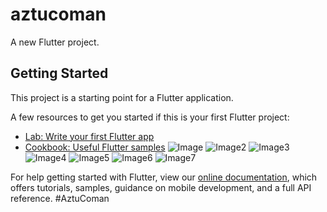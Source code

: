 # aztucoman

A new Flutter project.

## Getting Started

This project is a starting point for a Flutter application.

A few resources to get you started if this is your first Flutter project:

- [Lab: Write your first Flutter app](https://flutter.dev/docs/get-started/codelab)
- [Cookbook: Useful Flutter samples](https://flutter.dev/docs/cookbook)
![Image](https://github.com/aztucoman-az/AztuComan/blob/master/ScreenShots/Screenshot%20(1).png)
![Image2](https://github.com/aztucoman-az/AztuComan/blob/master/ScreenShots/Screenshot%20(2).png)
![Image3](https://github.com/aztucoman-az/AztuComan/blob/master/ScreenShots/Screenshot%20(3).png)
![Image4](https://github.com/aztucoman-az/AztuComan/blob/master/ScreenShots/Screenshot%20(4).png)
![Image5](https://github.com/aztucoman-az/AztuComan/blob/master/ScreenShots/1.png)
![Image6](https://github.com/aztucoman-az/AztuComan/blob/master/ScreenShots/2.png)
![Image7](https://github.com/aztucoman-az/AztuComan/blob/master/ScreenShots/index.png)




For help getting started with Flutter, view our
[online documentation](https://flutter.dev/docs), which offers tutorials,
samples, guidance on mobile development, and a full API reference.
#AztuComan
